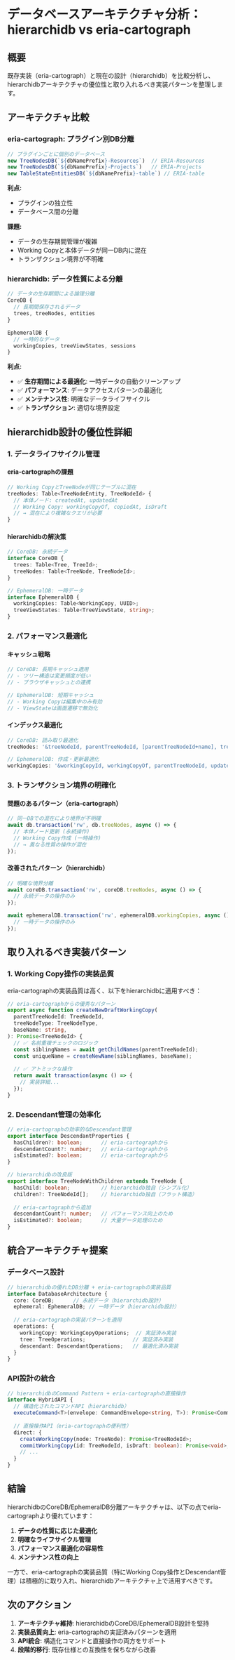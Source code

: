 # データベースアーキテクチャ分析：hierarchidb vs eria-cartograph

## 概要

既存実装（eria-cartograph）と現在の設計（hierarchidb）を比較分析し、hierarchidbアーキテクチャの優位性と取り入れるべき実装パターンを整理します。

## アーキテクチャ比較

### eria-cartograph: プラグイン別DB分離
```typescript
// プラグインごとに個別のデータベース
new TreeNodesDB(`${dbNamePrefix}-Resources`)  // ERIA-Resources
new TreeNodesDB(`${dbNamePrefix}-Projects`)   // ERIA-Projects  
new TableStateEntitiesDB(`${dbNamePrefix}-table`) // ERIA-table
```

**利点:**
- プラグインの独立性
- データベース間の分離

**課題:**
- データの生存期間管理が複雑
- Working Copyと本体データが同一DB内に混在
- トランザクション境界が不明確

### hierarchidb: データ性質による分離
```typescript
// データの生存期間による論理分離
CoreDB {
  // 長期間保存されるデータ
  trees, treeNodes, entities
}

EphemeralDB { 
  // 一時的なデータ
  workingCopies, treeViewStates, sessions
}
```

**利点:**
- ✅ **生存期間による最適化**: 一時データの自動クリーンアップ
- ✅ **パフォーマンス**: データアクセスパターンの最適化
- ✅ **メンテナンス性**: 明確なデータライフサイクル
- ✅ **トランザクション**: 適切な境界設定

## hierarchidb設計の優位性詳細

### 1. データライフサイクル管理

#### eria-cartographの課題
```typescript
// Working CopyとTreeNodeが同じテーブルに混在
treeNodes: Table<TreeNodeEntity, TreeNodeId> {
  // 本体ノード: createdAt, updatedAt
  // Working Copy: workingCopyOf, copiedAt, isDraft
  // → 混在により複雑なクエリが必要
}
```

#### hierarchidbの解決策
```typescript
// CoreDB: 永続データ
interface CoreDB {
  trees: Table<Tree, TreeId>;
  treeNodes: Table<TreeNode, TreeNodeId>;
}

// EphemeralDB: 一時データ
interface EphemeralDB {
  workingCopies: Table<WorkingCopy, UUID>;
  treeViewStates: Table<TreeViewState, string>;
}
```

### 2. パフォーマンス最適化

#### キャッシュ戦略
```typescript
// CoreDB: 長期キャッシュ適用
// - ツリー構造は変更頻度が低い
// - ブラウザキャッシュとの連携

// EphemeralDB: 短期キャッシュ
// - Working Copyは編集中のみ有効
// - ViewStateは画面遷移で無効化
```

#### インデックス最適化
```typescript
// CoreDB: 読み取り最適化
treeNodes: '&treeNodeId, parentTreeNodeId, [parentTreeNodeId+name], treeNodeType'

// EphemeralDB: 作成・更新最適化  
workingCopies: '&workingCopyId, workingCopyOf, parentTreeNodeId, updatedAt'
```

### 3. トランザクション境界の明確化

#### 問題のあるパターン（eria-cartograph）
```typescript
// 同一DBでの混在により境界が不明確
await db.transaction('rw', db.treeNodes, async () => {
  // 本体ノード更新 (永続操作)
  // Working Copy作成 (一時操作)
  // → 異なる性質の操作が混在
});
```

#### 改善されたパターン（hierarchidb）
```typescript
// 明確な境界分離
await coreDB.transaction('rw', coreDB.treeNodes, async () => {
  // 永続データの操作のみ
});

await ephemeralDB.transaction('rw', ephemeralDB.workingCopies, async () => {
  // 一時データの操作のみ
});
```

## 取り入れるべき実装パターン

### 1. Working Copy操作の実装品質

eria-cartographの実装品質は高く、以下をhierarchidbに適用すべき：

```typescript
// eria-cartographからの優秀なパターン
export async function createNewDraftWorkingCopy(
  parentTreeNodeId: TreeNodeId,
  treeNodeType: TreeNodeType,
  baseName: string,
): Promise<TreeNodeId> {
  // ✅ 名前重複チェックのロジック
  const siblingNames = await getChildNames(parentTreeNodeId);
  const uniqueName = createNewName(siblingNames, baseName);
  
  // ✅ アトミックな操作
  return await transaction(async () => {
    // 実装詳細...
  });
}
```

### 2. Descendant管理の効率化

```typescript
// eria-cartographの効率的なDescendant管理
export interface DescendantProperties {
  hasChildren?: boolean;      // eria-cartographから
  descendantCount?: number;   // eria-cartographから  
  isEstimated?: boolean;      // eria-cartographから
}

// hierarchidbの改良版
export interface TreeNodeWithChildren extends TreeNode {
  hasChild: boolean;          // hierarchidb独自（シンプル化）
  children?: TreeNodeId[];    // hierarchidb独自（フラット構造）
  
  // eria-cartographから追加
  descendantCount?: number;   // パフォーマンス向上のため
  isEstimated?: boolean;      // 大量データ処理のため
}
```

## 統合アーキテクチャ提案

### データベース設計
```typescript
// hierarchidbの優れたDB分離 + eria-cartographの実装品質
interface DatabaseArchitecture {
  core: CoreDB;      // 永続データ（hierarchidb設計）
  ephemeral: EphemeralDB; // 一時データ（hierarchidb設計）
  
  // eria-cartographの実装パターンを適用
  operations: {
    workingCopy: WorkingCopyOperations;  // 実証済み実装
    tree: TreeOperations;               // 実証済み実装
    descendant: DescendantOperations;   // 最適化済み実装
  }
}
```

### API設計の統合
```typescript
// hierarchidbのCommand Pattern + eria-cartographの直接操作
interface HybridAPI {
  // 構造化されたコマンドAPI（hierarchidb）
  executeCommand<T>(envelope: CommandEnvelope<string, T>): Promise<CommandResult>;
  
  // 直接操作API（eria-cartographの便利性）
  direct: {
    createWorkingCopy(node: TreeNode): Promise<TreeNodeId>;
    commitWorkingCopy(id: TreeNodeId, isDraft: boolean): Promise<void>;
    // ...
  }
}
```

## 結論

hierarchidbのCoreDB/EphemeralDB分離アーキテクチャは、以下の点でeria-cartographより優れています：

1. **データの性質に応じた最適化**
2. **明確なライフサイクル管理** 
3. **パフォーマンス最適化の容易性**
4. **メンテナンス性の向上**

一方で、eria-cartographの実装品質（特にWorking Copy操作とDescendant管理）は積極的に取り入れ、hierarchidbアーキテクチャ上で活用すべきです。

## 次のアクション

1. **アーキテクチャ維持**: hierarchidbのCoreDB/EphemeralDB設計を堅持
2. **実装品質向上**: eria-cartographの実証済みパターンを適用
3. **API統合**: 構造化コマンドと直接操作の両方をサポート
4. **段階的移行**: 既存仕様との互換性を保ちながら改善